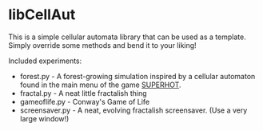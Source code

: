 # libCellAut
This is a simple cellular automata library that can be used as a template. Simply override some methods and bend it to your liking!
 
Included experiments:
* forest.py - A forest-growing simulation inspired by a cellular automaton found in the main menu of the game [SUPERHOT](https://superhotgame.com/).
* fractal.py - A neat little fractalish thing
* gameoflife.py - Conway's Game of Life
* screensaver.py - A neat, evolving fractalish screensaver. (Use a very large window!)
